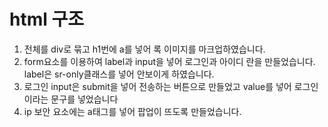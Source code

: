 # html 구조

1. 전체를 div로 묶고 h1번에 a를 넣어 록 이미지를 마크업하였습니다.
2. form요소를 이용하여 label과 input을 넣어 로그인과 아이디 란을 만들었습니다. label은 sr-only클래스를 넣어 안보이게 하였습니다.
3. 로그인 input은 submit을 넣어 전송하는 버튼으로 만들었고 value를 넣어 로그인이라는 문구를 넣었습니다
4. ip 보안 요소에는 a태그를 넣어 팝업이 뜨도록 만들었습니다.
